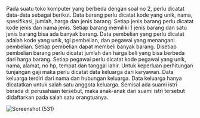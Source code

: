 
Pada suatu toko komputer yang berbeda dengan soal no 2, perlu dicatat data-data sebagai berikut. Data barang perlu dicatat kode yang unik, nama, spesifikasi, jumlah, harga dan jenis barang. Setiap jenis barang perlu dicatat kode jenis dan nama jenis. Setiap barang memiliki 1 jenis barang dan satu jenis barang bisa ada banyak barang. Data pembelian yang perlu dicatat adalah kode yang unik, tgl pembelian, dan pegawai yang menangani pembelian. Setiap pembelian dapat membeli banyak barang. Disetiap pembelian barang perlu dicatat jumlah dan harga beli yang bisa berbeda dari harga barang. Setiap pegawai perlu dicatat kode pegawai yang unik, nama, alamat, no hp, tempat dan tanggal lahir. Untuk keperluan perhitungan tunjangan gaji maka perlu dicatat data keluarga dari karyawan. Data keluarga terdiri dari nama dan hubungan keluarga. Data keluarga hanya dicatatkan untuk salah satu anggota keluarga. Semisal ada suami istri berada di perusahaan tersebut, maka anak-anak dari suami istri tersebut didaftarkan pada salah satu orangtuanya.

![Screenshot (531)](https://github.com/faizal-ibrahim/Basis-Data.md/assets/160212743/b6f07000-6aef-4ec7-aa8f-29e3c0a0ec88)


